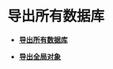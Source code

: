 # 导出所有数据库<a name="ZH-CN_TOPIC_0242370322"></a>

-   **[导出所有数据库](导出所有数据库-6.md)**

-   **[导出全局对象](导出全局对象.md)**
